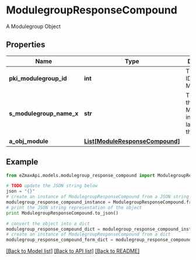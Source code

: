 # ModulegroupResponseCompound

A Modulegroup Object

## Properties
Name | Type | Description | Notes
------------ | ------------- | ------------- | -------------
**pki_modulegroup_id** | **int** | The unique ID of the Modulegroup | 
**s_modulegroup_name_x** | **str** | The name of the Modulegroup in the language of the requester | 
**a_obj_module** | [**List[ModuleResponseCompound]**](ModuleResponseCompound.md) |  | 

## Example

```python
from eZmaxApi.models.modulegroup_response_compound import ModulegroupResponseCompound

# TODO update the JSON string below
json = "{}"
# create an instance of ModulegroupResponseCompound from a JSON string
modulegroup_response_compound_instance = ModulegroupResponseCompound.from_json(json)
# print the JSON string representation of the object
print ModulegroupResponseCompound.to_json()

# convert the object into a dict
modulegroup_response_compound_dict = modulegroup_response_compound_instance.to_dict()
# create an instance of ModulegroupResponseCompound from a dict
modulegroup_response_compound_form_dict = modulegroup_response_compound.from_dict(modulegroup_response_compound_dict)
```
[[Back to Model list]](../README.md#documentation-for-models) [[Back to API list]](../README.md#documentation-for-api-endpoints) [[Back to README]](../README.md)



